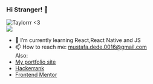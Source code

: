 ### Hi Stranger! 👋
<!-- ![Joey](https://media3.giphy.com/media/l3V0A5D73FHx4ayyI/giphy.gif?cid=790b76116ea264a818ee039db28f613ffa819a73350d79bb&rid=giphy.gif&ct=g) -->
![Taylorrr <3](https://media1.giphy.com/media/wauPxgnFu7pBrumPmo/giphy.gif?cid=790b7611e393ba729b7d0b6a5e223f3460f3605e933758c3&rid=giphy.gif&ct=g)
<br/>
![](https://komarev.com/ghpvc/?username=mustafadede&color=orange)
<br/>
- 🌱 I’m currently learning React,React Native and JS
- 📫 How to reach me: mustafa.dede.0016@gmail.com
  <br/>
  Also:
 - [My portfolio site](https://mustafadede.dev/) 
 - [Hackerrank](https://www.hackerrank.com/mustafadededev)
 - [Frontend Mentor](https://www.frontendmentor.io/profile/mustafadede)

<!--
**mustafadede/mustafadede** is a ✨ _special_ ✨ repository because its `README.md` (this file) appears on your GitHub profile.

Here are some ideas to get you started:

- 🔭 I’m currently working on ...
- 🌱 I’m currently learning ...
- 👯 I’m looking to collaborate on ...
- 🤔 I’m looking for help with ...
- 💬 Ask me about ...
- 📫 How to reach me: ...
- 😄 Pronouns: ...
- ⚡ Fun fact: ...
-->

